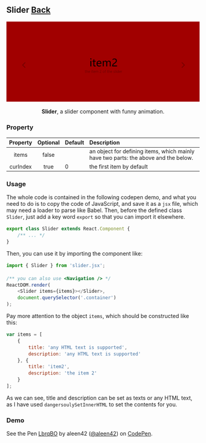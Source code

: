## Slider [Back](./../react.md)

<p align="center">
    <img src="./preview.png" alt="slider" title="slider" />
</p>

<p align="center">
<strong>Slider</strong>, a slider component with funny animation.
</p>

### Property

Property|Optional|Default|Description
:------:|:-----:|:----------|:------
items|false||an object for defining items, which mainly have two parts: the above and the below.
curIndex|true|0|the first item by default



### Usage

The whole code is contained in the following codepen demo, and what you need to do is to copy the code of JavaScript, and save it as a `jsx` file, which may need a loader to parse like Babel. Then, before the defined class `Slider`, just add a key word `export` so that you can import it elsewhere.

```js
export class Slider extends React.Component {
    /** ... */
}
```

Then, you can use it by importing the component like:

```js
import { Slider } from 'slider.jsx';

/** you can also use <Navigation /> */
ReactDOM.render(
    <Slider items={items}></Slider>,
    document.querySelector('.container')
);
```

Pay more attention to the object `items`, which should be constructed like this:

```js
var items = [
    {
        title: 'any HTML text is supported',
        description: 'any HTML text is supported'
    }, {
        title: 'item2',
        description: 'the item 2'
    }
];
```

As we can see, title and description can be set as texts or any HTML text, as I have used `dangersoulySetInnerHTML` to set the contents for you.

### Demo

<p>
<p data-height="300" data-theme-id="21735" data-slug-hash="LbrqBO" data-default-tab="result" data-user="aleen42" data-embed-version="2" data-pen-title="LbrqBO" class="codepen">See the Pen <a href="http://codepen.io/aleen42/pen/LbrqBO/">LbrqBO</a> by aleen42 (<a href="http://codepen.io/aleen42">@aleen42</a>) on <a href="http://codepen.io">CodePen</a>.</p>
<script async src="https://production-assets.codepen.io/assets/embed/ei.js"></script>
</p>
